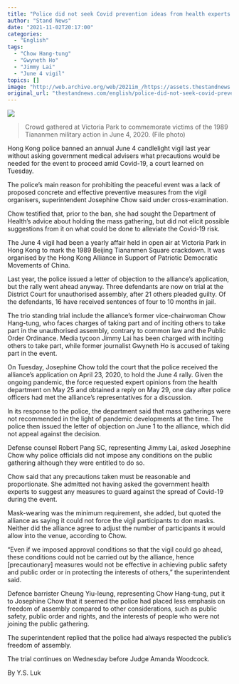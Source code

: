 ```yaml
---
title: "Police did not seek Covid prevention ideas from health experts before banning June 4 vigil, court hears"
author: "Stand News"
date: "2021-11-02T20:17:00"
categories:
  - "English"
tags:
  - "Chow Hang-tung"
  - "Gwyneth Ho"
  - "Jimmy Lai"
  - "June 4 vigil"
topics: []
image: "http://web.archive.org/web/2021im_/https://assets.thestandnews.com/media/photos/83516517_3141224342629831_5099248201903374336_o_hP5kP.jpg"
original_url: "thestandnews.com/english/police-did-not-seek-covid-prevention-ideas-from-health-experts-before-banning-june-4-vigil-court-hears"
---
```

![](http://web.archive.org/web/2021im_/https://assets.thestandnews.com/media/photos/83516517_3141224342629831_5099248201903374336_o_hP5kP.jpg)
> Crowd gathered at Victoria Park to commemorate victims of the 1989 Tiananmen military action in June 4, 2020. (File photo)

Hong Kong police banned an annual June 4 candlelight vigil last year without asking government medical advisers what precautions would be needed for the event to proceed amid Covid-19, a court learned on Tuesday.

The police’s main reason for prohibiting the peaceful event was a lack of proposed concrete and effective preventive measures from the vigil organisers, superintendent Josephine Chow said under cross-examination.

Chow testified that, prior to the ban, she had sought the Department of Health’s advice about holding the mass gathering, but did not elicit possible suggestions from it on what could be done to alleviate the Covid-19 risk.

The June 4 vigil had been a yearly affair held in open air at Victoria Park in Hong Kong to mark the 1989 Beijing Tiananmen Square crackdown. It was organised by the Hong Kong Alliance in Support of Patriotic Democratic Movements of China. 

Last year, the police issued a letter of objection to the alliance’s application, but the rally went ahead anyway. Three defendants are now on trial at the District Court for unauthorised assembly, after 21 others pleaded guilty. Of the defendants, 16 have received sentences of four to 10 months in jail. 

The trio standing trial include the alliance’s former vice-chairwoman Chow Hang-tung, who faces charges of taking part and of inciting others to take part in the unauthorised assembly, contrary to common law and the Public Order Ordinance. Media tycoon Jimmy Lai has been charged with inciting others to take part, while former journalist Gwyneth Ho is accused of taking part in the event.

On Tuesday, Josephine Chow told the court that the police received the alliance’s application on April 23, 2020, to hold the June 4 rally. Given the ongoing pandemic, the force requested expert opinions from the health department on May 25 and obtained a reply on May 29, one day after police officers had met the alliance’s representatives for a discussion.

In its response to the police, the department said that mass gatherings were not recommended in the light of pandemic developments at the time. The police then issued the letter of objection on June 1 to the alliance, which did not appeal against the decision.

Defense counsel Robert Pang SC, representing Jimmy Lai, asked Josephine Chow why police officials did not impose any conditions on the public gathering although they were entitled to do so.

Chow said that any precautions taken must be reasonable and proportionate. She admitted not having asked the government health experts to suggest any measures to guard against the spread of Covid-19 during the event.

Mask-wearing was the minimum requirement, she added, but quoted the alliance as saying it could not force the vigil participants to don masks. Neither did the alliance agree to adjust the number of participants it would allow into the venue, according to Chow.

“Even if we imposed approval conditions so that the vigil could go ahead, these conditions could not be carried out by the alliance, hence \[precautionary\] measures would not be effective in achieving public safety and public order or in protecting the interests of others,” the superintendent said.

Defence barrister Cheung Yiu-leung, representing Chow Hang-tung, put it to Josephine Chow that it seemed the police had placed less emphasis on freedom of assembly compared to other considerations, such as public safety, public order and rights, and the interests of people who were not joining the public gathering.

The superintendent replied that the police had always respected the public’s freedom of assembly.

The trial continues on Wednesday before Judge Amanda Woodcock. 

By Y.S. Luk